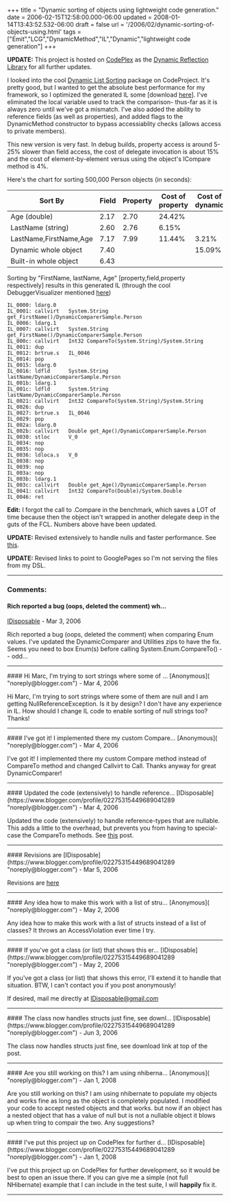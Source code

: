 +++
title = "Dynamic sorting of objects using lightweight code generation."
date = 2006-02-15T12:58:00.000-06:00
updated = 2008-01-14T13:43:52.532-06:00
draft = false
url = '/2006/02/dynamic-sorting-of-objects-using.html'
tags = ["Emit","LCG","DynamicMethod","IL","Dynamic","lightweight code generation"]
+++

**UPDATE:** This project is hosted on [CodePlex](http://www.codeplex.com/) as the [Dynamic Reflection Library](http://www.codeplex.com/Dynamic) for all further updates.  

I looked into the cool [Dynamic List Sorting](http://www.codeproject.com/dotnet/dynamiclistsorting.asp) package on CodeProject. It's pretty good, but I wanted to get the absolute best performance for my framework, so I optimized the generated IL some \[download [here](http://idisposable.googlepages.com/Downloads)\]. I've eliminated the local variable used to track the comparison- thus-far as it is always zero until we've got a mismatch. I've also added the ability to reference fields (as well as properties), and added flags to the DynamicMethod constructor to bypass accessiablity checks (allows access to private members).

This new version is very fast. In debug builds, property access is around 5-25% slower than field access, the cost of delegate invocation is about 15% and the cost of element-by-element versus using the object's ICompare method is 4%.

Here's the chart for sorting 500,000 Person objects (in seconds):

| Sort By | Field | Property | Cost of property | Cost of dynamic |
| --- | --- | --- | --- | --- |
| Age (double) | 2.17 | 2.70 | 24.42% |
| LastName (string) | 2.60 | 2.76 | 6.15% |
| LastName,FirstName,Age | 7.17 | 7.99 | 11.44% | 3.21% |
| Dynamic whole object | 7.40 |  |  | 15.09% |
| Built-in whole object | 6.43 |

Sorting by "FirstName, lastName, Age" \[property,field,property respectively\] results in this generated IL (through the cool DebuggerVisualizer mentioned [here](http://musingmarc.blogspot.com/2006/02/lightweight-code-generation-is-fun.html))

```
IL_0000: ldarg.0  
IL_0001: callvirt   System.String get_FirstName()/DynamicComparerSample.Person
IL_0006: ldarg.1  
IL_0007: callvirt   System.String get_FirstName()/DynamicComparerSample.Person
IL_000c: callvirt   Int32 CompareTo(System.String)/System.String
IL_0011: dup      
IL_0012: brtrue.s   IL_0046
IL_0014: pop      
IL_0015: ldarg.0  
IL_0016: ldfld      System.String lastName/DynamicComparerSample.Person
IL_001b: ldarg.1  
IL_001c: ldfld      System.String lastName/DynamicComparerSample.Person
IL_0021: callvirt   Int32 CompareTo(System.String)/System.String
IL_0026: dup      
IL_0027: brtrue.s   IL_0046
IL_0029: pop      
IL_002a: ldarg.0  
IL_002b: callvirt   Double get_Age()/DynamicComparerSample.Person
IL_0030: stloc      V_0
IL_0034: nop      
IL_0035: nop      
IL_0036: ldloca.s   V_0
IL_0038: nop      
IL_0039: nop      
IL_003a: nop      
IL_003b: ldarg.1  
IL_003c: callvirt   Double get_Age()/DynamicComparerSample.Person
IL_0041: callvirt   Int32 CompareTo(Double)/System.Double
IL_0046: ret
```

**Edit:** I forgot the call to .Compare in the benchmark, which saves a LOT of time because then the object isn't wrapped in another delegate deep in the guts of the FCL. Numbers above have been updated.

**UPDATE:** Revised extensively to handle nulls and faster performance. See [this](http://musingmarc.blogspot.com/2006/03/extending-dynamic-sorting-of-objects.html).

**UPDATE:** Revised links to point to GooglePages so I'm not serving the files from my DSL.

---
### Comments:
#### Rich reported a bug (oops, deleted the comment) wh...
[IDisposable](https://www.blogger.com/profile/02275315449689041289 "noreply@blogger.com") - <time datetime="2006-03-01T11:45:00.000-06:00">Mar 3, 2006</time>

Rich reported a bug (oops, deleted the comment) when comparing Enum values. I've updated the DynamicComparer and Utilities zips to have the fix. Seems you need to box Enum(s) before calling System.Enum.CompareTo() -- odd...
<hr />
#### Hi Marc, I'm trying to sort strings where some of ...
[Anonymous]( "noreply@blogger.com") - <time datetime="2006-03-09T11:11:00.000-06:00">Mar 4, 2006</time>

Hi Marc, I'm trying to sort strings where some of them are null and I am getting NullReferenceException. Is it by design? I don't have any experience in IL. How should I change IL code to enable sorting of null strings too? Thanks!
<hr />
#### I've got it! I implemented there my custom Compare...
[Anonymous]( "noreply@blogger.com") - <time datetime="2006-03-09T12:01:00.000-06:00">Mar 4, 2006</time>

I've got it! I implemented there my custom Compare method instead of CompareTo method and changed Callvirt to Call. Thanks anyway for great DynamicComparer!
<hr />
#### Updated the code (extensively) to handle reference...
[IDisposable](https://www.blogger.com/profile/02275315449689041289 "noreply@blogger.com") - <time datetime="2006-03-09T18:43:00.000-06:00">Mar 4, 2006</time>

Updated the code (extensively) to handle reference-types that are nullable. This adds a little to the overhead, but prevents you from having to special-case the CompareTo methods. See [this](http://musingmarc.blogspot.com/2006/03/marcs-musings-dynamic-sorting-of.html) post.
<hr />
#### Revisions are
[IDisposable](https://www.blogger.com/profile/02275315449689041289 "noreply@blogger.com") - <time datetime="2006-03-17T16:46:00.000-06:00">Mar 5, 2006</time>

Revisions are [here](http://musingmarc.blogspot.com/2006/03/extending-dynamic-sorting-of-objects.html)
<hr />
#### Any idea how to make this work with a list of stru...
[Anonymous]( "noreply@blogger.com") - <time datetime="2006-05-16T19:27:00.000-05:00">May 2, 2006</time>

Any idea how to make this work with a list of structs instead of a list of classes? It throws an AccessViolation ever time I try.
<hr />
#### If you've got a class (or list) that shows this er...
[IDisposable](https://www.blogger.com/profile/02275315449689041289 "noreply@blogger.com") - <time datetime="2006-05-16T21:38:00.000-05:00">May 2, 2006</time>

If you've got a class (or list) that shows this error, I'll extend it to handle that situation. BTW, I can't contact you if you post anonymously!  
  
If desired, mail me directly at IDisposable@gmail.com
<hr />
#### The class now handles structs just fine, see downl...
[IDisposable](https://www.blogger.com/profile/02275315449689041289 "noreply@blogger.com") - <time datetime="2006-06-28T13:21:00.000-05:00">Jun 3, 2006</time>

The class now handles structs just fine, see download link at top of the post.
<hr />
#### Are you still working on this? I am using nhiberna...
[Anonymous]( "noreply@blogger.com") - <time datetime="2008-01-14T13:01:00.000-06:00">Jan 1, 2008</time>

Are you still working on this? I am using nhibernate to populate my objects and works fine as long as the object is completely populated. I modified your code to accept nested objects and that works. but now if an object has a nested object that has a value of null but is not a nullable object it blows up when tring to compair the two. Any suggestions?
<hr />
#### I've put this project up on CodePlex for further d...
[IDisposable](https://www.blogger.com/profile/02275315449689041289 "noreply@blogger.com") - <time datetime="2008-01-14T13:38:00.000-06:00">Jan 1, 2008</time>

I've put this project up on CodePlex for further development, so it would be best to open an issue there. If you can give me a simple (not full NHibernate) example that I can include in the test suite, I will **happily** fix it.
<hr />
